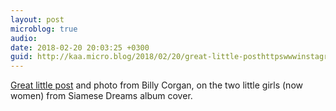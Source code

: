 ```yaml
---
layout: post
microblog: true
audio: 
date: 2018-02-20 20:03:25 +0300
guid: http://kaa.micro.blog/2018/02/20/great-little-posthttpswwwinstagramcompbfrhkazhdt.html
---
```

[Great little post](https://www.instagram.com/p/BfRhkAZH4Dt/) and photo from Billy Corgan, on the two little girls (now women) from Siamese Dreams album cover.
